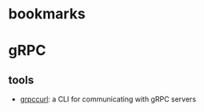 # bookmarks

# gRPC

## tools

- [grpccurl](https://github.com/fullstorydev/grpcurl): a CLI for communicating with gRPC servers